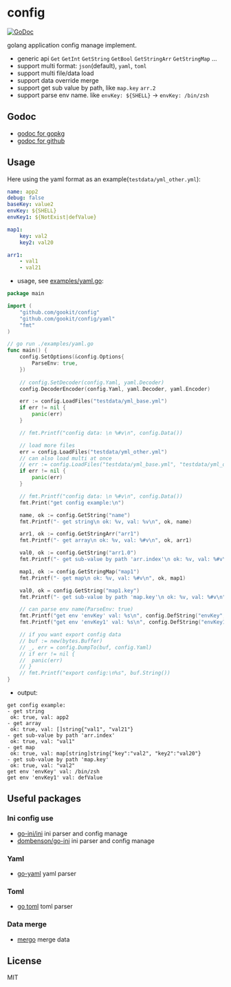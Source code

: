 # config

[![GoDoc](https://godoc.org/github.com/gookit/config?status.svg)](https://godoc.org/github.com/gookit/config)

golang application config manage implement. 

- generic api `Get` `GetInt` `GetString` `GetBool` `GetStringArr` `GetStringMap` ...
- support multi format: `json`(default), `yaml`, `toml`
- support multi file/data load
- support data override merge
- support get sub value by path, like `map.key` `arr.2`
- support parse env name. like `envKey: ${SHELL}` -> `envKey: /bin/zsh`

## Godoc

- [godoc for gopkg](https://godoc.org/gopkg.in/gookit/config.v1)
- [godoc for github](https://godoc.org/github.com/gookit/config)

## Usage

Here using the yaml format as an example(`testdata/yml_other.yml`):

```yaml
name: app2
debug: false
baseKey: value2
envKey: ${SHELL}
envKey1: ${NotExist|defValue}

map1:
    key: val2
    key2: val20

arr1:
    - val1
    - val21
```

- usage, see [examples/yaml.go](examples/yaml.go):

```go
package main

import (
    "github.com/gookit/config"
    "github.com/gookit/config/yaml"
    "fmt"
)

// go run ./examples/yaml.go
func main() {
	config.SetOptions(&config.Options{
		ParseEnv: true,
	})
	
	// config.SetDecoder(config.Yaml, yaml.Decoder)
	config.DecoderEncoder(config.Yaml, yaml.Decoder, yaml.Encoder)

	err := config.LoadFiles("testdata/yml_base.yml")
	if err != nil {
		panic(err)
	}

	// fmt.Printf("config data: \n %#v\n", config.Data())

	// load more files
	err = config.LoadFiles("testdata/yml_other.yml")
	// can also load multi at once
	// err := config.LoadFiles("testdata/yml_base.yml", "testdata/yml_other.yml")
	if err != nil {
		panic(err)
	}

	// fmt.Printf("config data: \n %#v\n", config.Data())
	fmt.Print("get config example:\n")

	name, ok := config.GetString("name")
	fmt.Printf("- get string\n ok: %v, val: %v\n", ok, name)

	arr1, ok := config.GetStringArr("arr1")
	fmt.Printf("- get array\n ok: %v, val: %#v\n", ok, arr1)

	val0, ok := config.GetString("arr1.0")
	fmt.Printf("- get sub-value by path 'arr.index'\n ok: %v, val: %#v\n", ok, val0)

	map1, ok := config.GetStringMap("map1")
	fmt.Printf("- get map\n ok: %v, val: %#v\n", ok, map1)

	val0, ok = config.GetString("map1.key")
	fmt.Printf("- get sub-value by path 'map.key'\n ok: %v, val: %#v\n", ok, val0)

	// can parse env name(ParseEnv: true)
	fmt.Printf("get env 'envKey' val: %s\n", config.DefString("envKey", ""))
	fmt.Printf("get env 'envKey1' val: %s\n", config.DefString("envKey1", ""))

	// if you want export config data
	// buf := new(bytes.Buffer)
	// _, err = config.DumpTo(buf, config.Yaml)
	// if err != nil {
	// 	panic(err)
	// }
	// fmt.Printf("export config:\n%s", buf.String())
}
```

- output:

```text
get config example:
- get string
 ok: true, val: app2
- get array
 ok: true, val: []string{"val1", "val21"}
- get sub-value by path 'arr.index'
 ok: true, val: "val1"
- get map
 ok: true, val: map[string]string{"key":"val2", "key2":"val20"}
- get sub-value by path 'map.key'
 ok: true, val: "val2"
get env 'envKey' val: /bin/zsh
get env 'envKey1' val: defValue

```

## Useful packages

### Ini config use

- [go-ini/ini](https://github.com/go-ini/ini) ini parser and config manage
- [dombenson/go-ini](https://github.com/dombenson/go-ini) ini parser and config manage

### Yaml

- [go-yaml](https://github.com/go-yaml/yaml) yaml parser

### Toml

- [go toml](https://github.com/BurntSushi/toml) toml parser

### Data merge

- [mergo](https://github.com/imdario/mergo) merge data

## License

MIT
